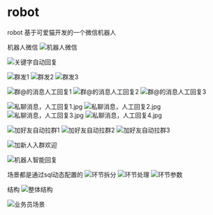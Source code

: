 # robot
robot
基于可爱猫开发的一个微信机器人

机器人微信
![机器人微信](/ext/机器人微信.jpg)


![关键字自动回复](/ext/关键字自动回复.jpg)

![群发1](/ext/群发1.jpg)
![群发2](/ext/群发2.jpg)
![群发3](/ext/群发3.jpg)


![群@的消息人工回复1](/ext/群@的消息人工回复1.jpg)
![群@的消息人工回复2](/ext/群@的消息人工回复2.jpg)
![群@的消息人工回复3](/ext/群@的消息人工回复3.jpg)

![私聊消息，人工回复1.jpg](/ext/私聊消息，人工回复1.jpg)
![私聊消息，人工回复2.jpg](/ext/私聊消息，人工回复2.jpg)
![私聊消息，人工回复3.jpg](/ext/私聊消息，人工回复3.jpg)
![私聊消息，人工回复4.jpg](/ext/私聊消息，人工回复4.jpg)

![加好友自动拉群1](/ext/加好友自动拉群1.png)
![加好友自动拉群2](/ext/加好友自动拉群2.png)
![加好友自动拉群3](/ext/加好友自动拉群3.jpg)

![加新人入群欢迎](/ext/新人入群欢迎.jpg)

![机器人智能回复](/ext/指定群机器人智能回复.jpg)


场景都是通过sql动态配置的
![环节拆分](/ext/配置.png)
![环节处理](/ext/环节处理.png)
![环节参数](/ext/参数.png)

结构
![整体结构](/ext/整体结构.png)

![业务员场景](/ext/业务员场景.png)





